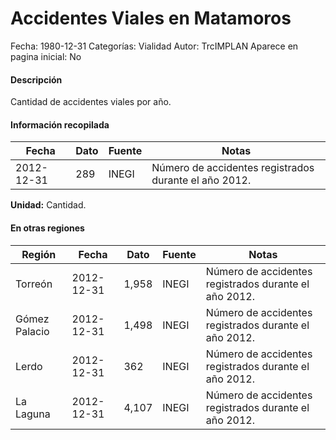 Accidentes Viales en Matamoros
=====

Fecha: 1980-12-31
Categorías: Vialidad
Autor: TrcIMPLAN
Aparece en pagina inicial: No

#### Descripción

Cantidad de accidentes viales por año.

#### Información recopilada

<table class="table table-hover table-bordered matriz">
<thead>
<tr>
<th>Fecha</th>
<th>Dato</th>
<th>Fuente</th>
<th>Notas</th>
</tr>
</thead>
<tbody>
<tr>
<td>2012-12-31</td>
<td class="derecha">289</td>
<td>INEGI</td>
<td>Número de accidentes registrados durante el año 2012.</td>
</tr>
</tbody>
</table>

<b>Unidad:</b> Cantidad.




#### En otras regiones

<table class="table table-hover table-bordered matriz">
<thead>
<tr>
<th>Región</th>
<th>Fecha</th>
<th>Dato</th>
<th>Fuente</th>
<th>Notas</th>
</tr>
</thead>
<tbody>
<tr>
<td>Torreón</td>
<td>2012-12-31</td>
<td class="derecha">1,958</td>
<td>INEGI</td>
<td>Número de accidentes registrados durante el año 2012.</td>
</tr>
<tr>
<td>Gómez Palacio</td>
<td>2012-12-31</td>
<td class="derecha">1,498</td>
<td>INEGI</td>
<td>Número de accidentes registrados durante el año 2012.</td>
</tr>
<tr>
<td>Lerdo</td>
<td>2012-12-31</td>
<td class="derecha">362</td>
<td>INEGI</td>
<td>Número de accidentes registrados durante el año 2012.</td>
</tr>
<tr>
<td>La Laguna</td>
<td>2012-12-31</td>
<td class="derecha">4,107</td>
<td>INEGI</td>
<td>Número de accidentes registrados durante el año 2012.</td>
</tr>
</tbody>
</table>

